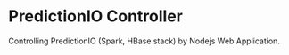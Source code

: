 # PredictionIO Controller

Controlling PredictionIO (Spark, HBase stack) by Nodejs Web Application. 
